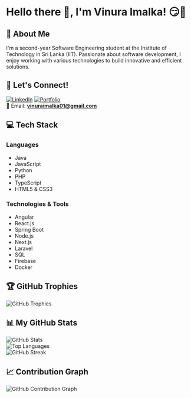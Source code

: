# Hello there 👋, I'm Vinura Imalka! 😏🚀  

## 🌟 About Me  
I'm a second-year Software Engineering student at the Institute of Technology in Sri Lanka (IIT). Passionate about software development, I enjoy working with various technologies to build innovative and efficient solutions.  

## 🔗 Let's Connect!  
[![LinkedIn](https://img.shields.io/badge/LinkedIn-Profile-blue?logo=linkedin)]([https://linkedin.com/in/YOUR-LINKEDIN](https://www.linkedin.com/in/vinura-imalka-549251296/))   
[![Portfolio](https://img.shields.io/badge/Portfolio-Website-green?logo=web)](https://YOUR-PORTFOLIO)  
📧 Email: **vinuraimalka01@gmail.com**  

## 💻 Tech Stack  

### Languages  
- Java  
- JavaScript  
- Python  
- PHP  
- TypeScript  
- HTML5 & CSS3  

### Technologies & Tools  
- Angular  
- React.js  
- Spring Boot  
- Node.js 
- Next.js 
- Laravel  
- SQL  
- Firebase  
- Docker  

## 🏆 GitHub Trophies  
![GitHub Trophies](https://github-profile-trophy.vercel.app/?username=VinuraImalka&theme=darkhub)  

## 📊 My GitHub Stats  
![GitHub Stats](https://github-readme-stats.vercel.app/api?username=VinuraImalka&show_icons=true&theme=radical)  
![Top Languages](https://github-readme-stats.vercel.app/api/top-langs/?username=VinuraImalka&layout=compact&theme=radical)  
![GitHub Streak](https://github-readme-streak-stats.herokuapp.com/?user=VinuraImalka&theme=radical)  

## 📈 Contribution Graph  
![GitHub Contribution Graph](https://activity-graph.herokuapp.com/graph?username=VinuraImalka&theme=github)  
